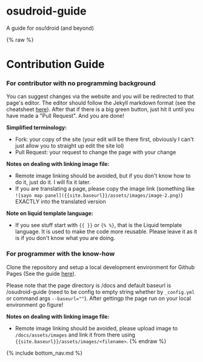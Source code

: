 # osudroid-guide
A guide for osu!droid (and beyond)

{% raw %}
# Contribution Guide
### For contributor with no programming background

You can suggest changes via the website and you will be redirected to that page's editor. The editor should follow the Jekyll markdown format (see the cheatsheet [here](https://itopaloglu83.github.io/Jekyll-Markdown-Cheat-Sheet/)). After that if there is a big green button, just hit it until you have made a "Pull Request". And you are done!

**Simplified terminology:**
- Fork: your copy of the site (your edit will be there first, obviously I can't just allow you to straight up edit the site lol)
- Pull Request: your request to change the page with your change

**Notes on dealing with linking image file:**
- Remote image linking should be avoided, but if you don't know how to do it, just do it. I will fix it later.
- If you are translating a page, please copy the image link (something like `![sayo map panel]({{site.baseurl}}/assets/images/image-2.png)`) EXACTLY into the translated version

**Note on liquid template language:**
- If you see stuff start with `{{ }}` or `{% %}`, that is the Liquid template language. It is used to make the code more reusable. Please leave it as it is if you don't know what you are doing.


### For programmer with the know-how

Clone the repository and setup a local development environment for Github Pages (See the guide [here](https://docs.github.com/en/pages/setting-up-a-github-pages-site-with-jekyll/testing-your-github-pages-site-locally-with-jekyll)). 

Please note that the page directory is /docs and default baseurl is /osudroid-guide (need to be config to empty string whether by `_config.yml` or command args `--baseurl=""`). After gettingp the page run on your local environment go figure!

**Notes on dealing with linking image file:**
- Remote image linking should be avoided, please upload image to `/docs/assets/images` and link it from there using `{{site.baseurl}}/assets/images/<filename>`.
{% endraw %}

{% include bottom_nav.md %}